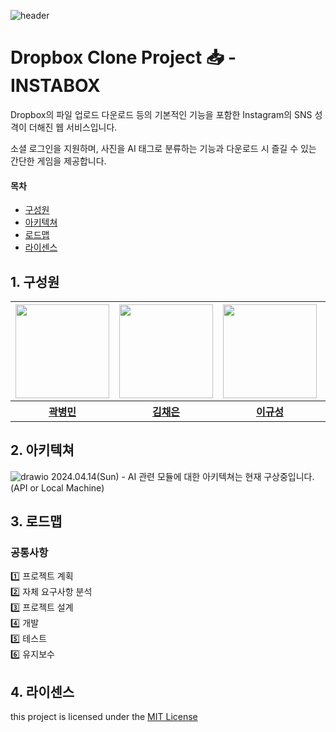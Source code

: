 ![header](https://capsule-render.vercel.app/api?type=venom&color=random&height=200&section=header&text=INSTABOX%20&fontSize=60)

# Dropbox Clone Project 📥 - INSTABOX
Dropbox의 파일 업로드 다운로드 등의 기본적인 기능을 포함한 Instagram의 SNS 성격이 더해진 웹 서비스입니다.

소셜 로그인을 지원하며, 사진을 AI 태그로 분류하는 기능과 다운로드 시 즐길 수 있는 간단한 게임을 제공합니다.

#### 목차

- [구성원](#1-구성원)<br/>
- [아키텍쳐](#2-아키텍쳐)<br/>
- [로드맵](#3-로드맵)<br/>
- [라이센스](#4-라이센스)<br/>

## 1. 구성원

<table>
  <tr>
    <th align="center"><a href="https://github.com/byeongmin-kwak"><img src="https://avatars.githubusercontent.com/u/71933999?v=4" width="150x;" alt=""/><br /></a></th>
    <th align="center"><a href="https://github.com/chaekeun"><img src="https://avatars.githubusercontent.com/u/109269974?v=4" width="150px;" alt=""/><br /></a></th>
    <th align="center"><a href="https://github.com/codehuv"><img src="https://avatars.githubusercontent.com/u/77092105?v=4" 
    width="150px;" alt=""/><br /></a></th>
    <th align="center"><a href="https://github.com/JinHyeokOh01"><img src="https://avatars.githubusercontent.com/u/73515795?v=4" width="150px;" alt=""/><br /></a></th>
    <th align="center"><a href="https://github.com/Sam-Ryong"><img src="https://avatars.githubusercontent.com/u/109272099?v=4" width="150px;" alt=""/><br /></a></th>
  </tr>
  <tr>  
    <th><a href="https://github.com/byeongmin-kwak"><b>곽병민</b></a></th>
    <th><a href="https://github.com/chaekeun"><b>김채은</b></a></th>
    <th><a href="https://github.com/codehuv"><b>이규성</b></a></th>
    <th><a href="https://github.com/JinHyeokOh01"><b>오진혁</b></a></th>
    <th><a href="https://github.com/Sam-Ryong"><b>홍승표</b></a></th>
  </tr>
</table>

## 2. 아키텍쳐
![drawio](https://github.com/2024-KHU-CloudComputing-team-E/dropbox-clone-server/assets/109272099/c621740b-f9be-4dbe-9836-b7c4ea1d11e7)
2024.04.14(Sun) - AI 관련 모듈에 대한 아키텍쳐는 현재 구상중입니다. (API or Local Machine)

## 3. 로드맵
### 공통사항
1️⃣ 프로젝트 계획 <br />
2️⃣ 자체 요구사항 분석 <br />
3️⃣ 프로젝트 설계 <br />
4️⃣ 개발 <br />
5️⃣ 테스트 <br />
6️⃣ 유지보수 <br />

## 4. 라이센스

this project is licensed under the [MIT License](https://github.com/khu-open-source/movie-client/blob/dev/LICENSE)
